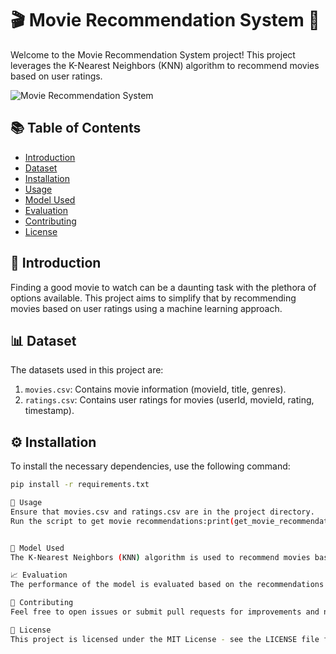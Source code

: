 # 🎬 Movie Recommendation System 🍿

Welcome to the Movie Recommendation System project! This project leverages the K-Nearest Neighbors (KNN) algorithm to recommend movies based on user ratings.

![Movie Recommendation System](https://via.placeholder.com/800x400)

## 📚 Table of Contents

- [Introduction](#introduction)
- [Dataset](#dataset)
- [Installation](#installation)
- [Usage](#usage)
- [Model Used](#model-used)
- [Evaluation](#evaluation)
- [Contributing](#contributing)
- [License](#license)

## 🌟 Introduction

Finding a good movie to watch can be a daunting task with the plethora of options available. This project aims to simplify that by recommending movies based on user ratings using a machine learning approach.

## 📊 Dataset

The datasets used in this project are:

1. `movies.csv`: Contains movie information (movieId, title, genres).
2. `ratings.csv`: Contains user ratings for movies (userId, movieId, rating, timestamp).

## ⚙️ Installation

To install the necessary dependencies, use the following command:

```bash
pip install -r requirements.txt

🚀 Usage
Ensure that movies.csv and ratings.csv are in the project directory.
Run the script to get movie recommendations:print(get_movie_recommendation('Iron Man'))


🧠 Model Used
The K-Nearest Neighbors (KNN) algorithm is used to recommend movies based on user ratings. It finds the k-nearest movies to the given movie using cosine similarity.

📈 Evaluation
The performance of the model is evaluated based on the recommendations it provides. This can be improved by adjusting the number of neighbors and filtering criteria.

🤝 Contributing
Feel free to open issues or submit pull requests for improvements and new features.

📄 License
This project is licensed under the MIT License - see the LICENSE file for details.